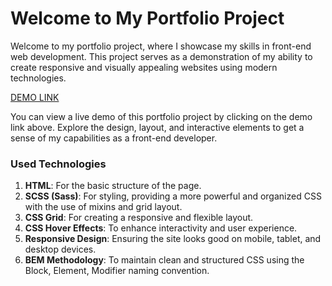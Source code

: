 # Welcome to My Portfolio Project
Welcome to my portfolio project, where I showcase my skills in front-end web development. This project serves as a demonstration of my ability to create responsive and visually appealing websites using modern technologies.


[DEMO LINK](https://OleksiiNesteruk.github.io/my_bike_landing/)

You can view a live demo of this portfolio project by clicking on the demo link above. Explore the design, layout, and interactive elements to get a sense of my capabilities as a front-end developer.


### Used Technologies

1. **HTML**: For the basic structure of the page.
1. **SCSS (Sass)**: For styling, providing a more powerful and organized CSS with the use of mixins and grid layout.
1. **CSS Grid**: For creating a responsive and flexible layout.
1. **CSS Hover Effects**: To enhance interactivity and user experience.
1. **Responsive Design**: Ensuring the site looks good on mobile, tablet, and desktop devices.
1. **BEM Methodology**: To maintain clean and structured CSS using the Block, Element, Modifier naming convention.
